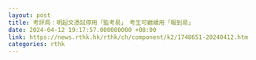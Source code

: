 ```yaml
---
layout: post
title: 考評局：明起文憑試停用「監考易」　考生可繼續用「報到易」
date: 2024-04-12 19:17:57.000000000 +08:00
link: https://news.rthk.hk/rthk/ch/component/k2/1748651-20240412.htm
categories: rthk
---
```



